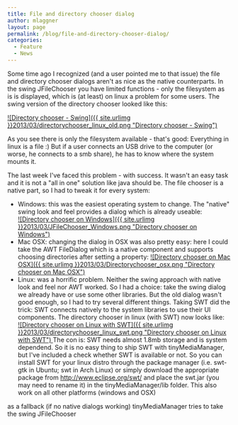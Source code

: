 ```yaml
---
title: File and directory chooser dialog
author: mlaggner
layout: page
permalink: /blog/file-and-directory-chooser-dialog/
categories:
  - Feature
  - News
---
```

Some time ago I recognized (and a user pointed me to that issue) the file and directory chooser dialogs aren't as nice as the native counterparts. In the swing JFileChooser you have limited functions - only the filesystem as is is displayed, which is (at least) on linux a problem for some users. The swing version of the directory chooser looked like this:<!--more-->

<a class="fancybox" href="{{ site.urlimg }}2013/03/directorychooser_linux_old.png" rel="post" title="Directory chooser - Swing">
![Directory chooser - Swing]({{ site.urlimg }}2013/03/directorychooser_linux_old.png "Directory chooser - Swing")
</a>

As you see there is only the filesystem available - that's good: Everything in linux is a file :) But if a user connects an USB drive to the computer (or worse, he connects to a smb share), he has to know where the system mounts it.

The last week I've faced this problem - with success. It wasn't an easy task and it is not a "all in one" solution like java should be. The file chooser is a native part, so I had to tweak it for every system:

  * Windows: this was the easiest operating system to change. The "native" swing look and feel provides a dialog which is already useable:  
    <a class="fancybox" href="{{ site.urlimg }}2013/03/JFileChooser_Windows.png" rel="post" title="Directory chooser on Windows">
    ![Directory chooser on Windows]({{ site.urlimg }}2013/03/JFileChooser_Windows.png "Directory chooser on Windows")
    </a>
  * Mac OSX: changing the dialog in OSX was also pretty easy: here I could take the AWT FileDialog which is a native component and supports choosing directories after setting a property:
    <a class="fancybox" href="{{ site.urlimg }}2013/03/Directorychooser_osx.png" rel="post" title="Directory chooser on Mac OSX">
    ![Directory chooser on Mac OSX]({{ site.urlimg }}2013/03/Directorychooser_osx.png "Directory chooser on Mac OSX")
    </a>
  * Linux: was a horrific problem. Neither the swing approach with native look and feel nor AWT worked. So I had a choice: take the swing dialog we already have or use some other libraries. But the old dialog wasn't good enough, so I had to try several different things. Taking SWT did the trick: SWT connects natively to the system libraries to use their UI components. The directory chooser in linux (with SWT) now looks like:  
    <a class="fancybox" href="{{ site.urlimg }}2013/03/directorychooser_linux_swt.png" rel="post" title="Directory chooser on Linux with SWT">
    ![Directory chooser on Linux with SWT]({{ site.urlimg }}2013/03/directorychooser_linux_swt.png "Directory chooser on Linux with SWT")
    </a>
    The con is: SWT needs almost 1.8mb storage and is system dependend. So it is no easy thing to ship SWT with tinyMediaManager, but I've included a check whether SWT is available or not. So you can install SWT for your linux distro through the package manager (i.e. swt-gtk in Ubuntu; swt in Arch Linux) or simply download the appropriate package from <http://www.eclipse.org/swt/> and place the swt.jar (you may need to rename it) in the tinyMediaManager/lib folder. This also work on all other platforms (windows and OSX)

as a fallback (if no native dialogs working) tinyMediaManager tries to take the swing JFileChooser
